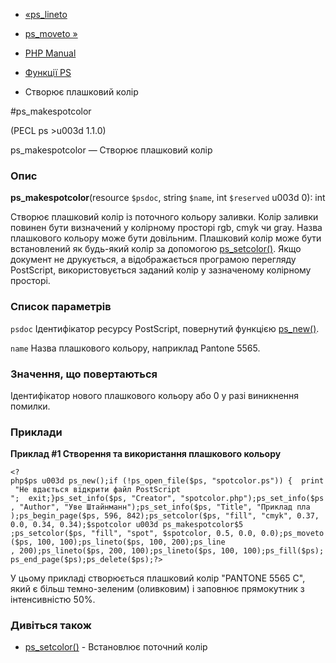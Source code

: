 - [«ps_lineto](function.ps-lineto.md)
- [ps_moveto »](function.ps-moveto.md)

- [PHP Manual](index.md)
- [Функції PS](ref.ps.md)
- Створює плашковий колір

#ps_makespotcolor

(PECL ps \>u003d 1.1.0)

ps_makespotcolor — Створює плашковий колір

### Опис

**ps_makespotcolor**(resource `$psdoc`, string `$name`, int `$reserved`
u003d 0): int

Створює плашковий колір із поточного кольору заливки. Колір заливки повинен
бути визначений у колірному просторі rgb, cmyk чи gray. Назва
плашкового кольору може бути довільним. Плашковий колір може бути
встановлений як будь-який колір за допомогою
[ps_setcolor()](function.ps-setcolor.md). Якщо документ не друкується,
а відображається програмою перегляду PostScript, використовується заданий
колір у зазначеному колірному просторі.

### Список параметрів

`psdoc`
Ідентифікатор ресурсу PostScript, повернутий функцією
[ps_new()](function.ps-new.md).

`name`
Назва плашкового кольору, наприклад Pantone 5565.

### Значення, що повертаються

Ідентифікатор нового плашкового кольору або 0 у разі виникнення
помилки.

### Приклади

**Приклад #1 Створення та використання плашкового кольору**

` <?php$ps u003d ps_new();if (!ps_open_file($ps, "spotcolor.ps")) {  print "Не вдається відкрити файл PostScript
";  exit;}ps_set_info($ps, "Creator", "spotcolor.php");ps_set_info($ps, "Author", "Уве Штайнманн");ps_set_info($ps, "Title", "Приклад пла );ps_begin_page($ps, 596, 842);ps_setcolor($ps, "fill", "cmyk", 0.37, 0.0, 0.34, 0.34);$spotcolor u003d ps_makespotcolor$5 ;ps_setcolor($ps, "fill", "spot", $spotcolor, 0.5, 0.0, 0.0);ps_moveto($ps, 100, 100);ps_lineto($ps, 100, 200);ps_line , 200);ps_lineto($ps, 200, 100);ps_lineto($ps, 100, 100);ps_fill($ps);ps_end_page($ps);ps_delete($ps);?> `

У цьому прикладі створюється плашковий колір "PANTONE 5565 C", який
є більш темно-зеленим (оливковим) і заповнює прямокутник з
інтенсивністю 50%.

### Дивіться також

- [ps_setcolor()](function.ps-setcolor.md) - Встановлює поточний
колір
